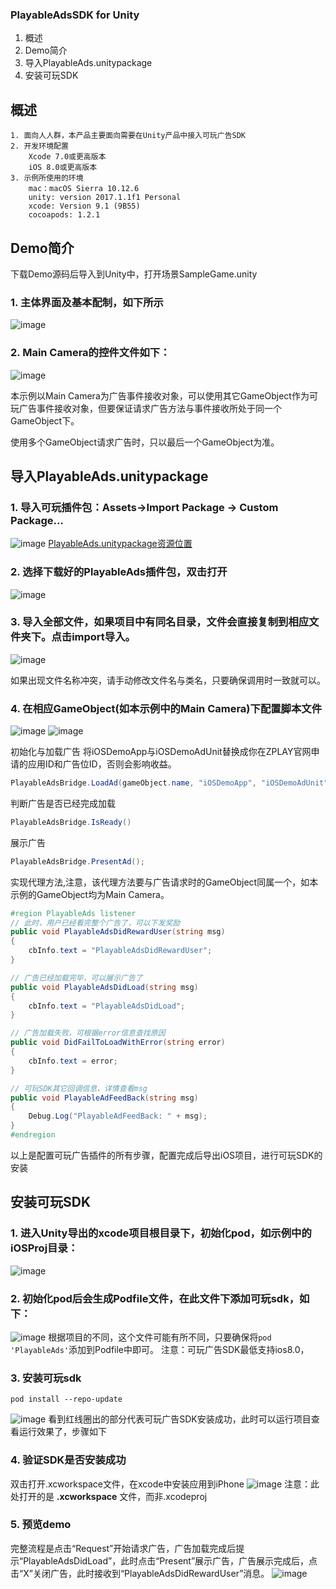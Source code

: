 ### PlayableAdsSDK for Unity
  1. 概述
  1. Demo简介
  2. 导入PlayableAds.unitypackage
  1. 安装可玩SDK

## 概述
    1. 面向人人群，本产品主要面向需要在Unity产品中接入可玩广告SDK
    2. 开发环境配置
        Xcode 7.0或更高版本
        iOS 8.0或更高版本
    3. 示例所使用的环境
        mac：macOS Sierra 10.12.6
        unity: version 2017.1.1f1 Personal
        xcode: Version 9.1 (9B55)
        cocoapods: 1.2.1

## Demo简介
下载Demo源码后导入到Unity中，打开场景SampleGame.unity
### 1. 主体界面及基本配制，如下所示
![image](/images/image01.png)
### 2. Main Camera的控件文件如下：
![image](/images/image02.png)

本示例以Main Camera为广告事件接收对象，可以使用其它GameObject作为可玩广告事件接收对象，但要保证请求广告方法与事件接收所处于同一个GameObject下。

使用多个GameObject请求广告时，只以最后一个GameObject为准。

## 导入PlayableAds.unitypackage
### 1. 导入可玩插件包：Assets->Import Package -> Custom Package...
![image](/images/image03.png)
[PlayableAds.unitypackage资源位置](/PlayableAds.unitypackage)
### 2. 选择下载好的PlayableAds插件包，双击打开
![image](/images/image04.png)
### 3. 导入全部文件，如果项目中有同名目录，文件会直接复制到相应文件夹下。点击import导入。
![image](/images/image05.png)

如果出现文件名称冲突，请手动修改文件名与类名，只要确保调用时一致就可以。

### 4. 在相应GameObject(如本示例中的Main Camera)下配置脚本文件
![image](/images/image06.png)
![image](/images/image07.png)

初始化与加载广告
将iOSDemoApp与iOSDemoAdUnit替换成你在ZPLAY官网申请的应用ID和广告位ID，否则会影响收益。
```c#
PlayableAdsBridge.LoadAd(gameObject.name, "iOSDemoApp", "iOSDemoAdUnit");
```
判断广告是否已经完成加载
```c#
PlayableAdsBridge.IsReady()
```
展示广告
```c#
PlayableAdsBridge.PresentAd();
```

实现代理方法,注意，该代理方法要与广告请求时的GameObject同属一个，如本示例的GameObject均为Main Camera。
```c#
#region PlayableAds listener
// 此时，用户已经看完整个广告了，可以下发奖励
public void PlayableAdsDidRewardUser(string msg)
{
	cbInfo.text = "PlayableAdsDidRewardUser";
}

// 广告已经加载完毕，可以展示广告了
public void PlayableAdsDidLoad(string msg)
{
	cbInfo.text = "PlayableAdsDidLoad";
}

// 广告加载失败，可根据error信息查找原因
public void DidFailToLoadWithError(string error)
{
	cbInfo.text = error;
}

// 可玩SDK其它回调信息，详情查看msg
public void PlayableAdFeedBack(string msg)
{
	Debug.Log("PlayableAdFeedBack: " + msg);
}
#endregion
```
以上是配置可玩广告插件的所有步骤，配置完成后导出iOS项目，进行可玩SDK的安装

## 安装可玩SDK
### 1. 进入Unity导出的xcode项目根目录下，初始化pod，如示例中的iOSProj目录：
![image](/images/image14.png)
### 2. 初始化pod后会生成Podfile文件，在此文件下添加可玩sdk，如下：
![image](/images/image15.png)
根据项目的不同，这个文件可能有所不同，只要确保将```pod 'PlayableAds'```添加到Podfile中即可。
注意：可玩广告SDK最低支持ios8.0，

### 3. 安装可玩sdk
```
pod install --repo-update
```
![image](/images/image16.png)
看到红线圈出的部分代表可玩广告SDK安装成功，此时可以运行项目查看运行效果了，步骤如下
### 4. 验证SDK是否安装成功
双击打开.xcworkspace文件，在xcode中安装应用到iPhone
![image](/images/image17.png)
注意：此处打开的是 **.xcworkspace** 文件，而非.xcodeproj
### 5. 预览demo
完整流程是点击“Request”开始请求广告，广告加载完成后提示“PlayableAdsDidLoad”，此时点击“Present”展示广告，广告展示完成后，点击“X”关闭广告，此时接收到“PlayableAdsDidRewardUser”消息。
![image](/images/image18.jpg)
